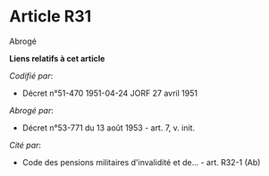# Article R31

Abrogé

**Liens relatifs à cet article**

_Codifié par_:

  - Décret n°51-470 1951-04-24 JORF 27 avril 1951

_Abrogé par_:

  - Décret n°53-771 du 13 août 1953 - art. 7, v. init.

_Cité par_:

  - Code des pensions militaires d'invalidité et de... - art. R32-1 (Ab)

